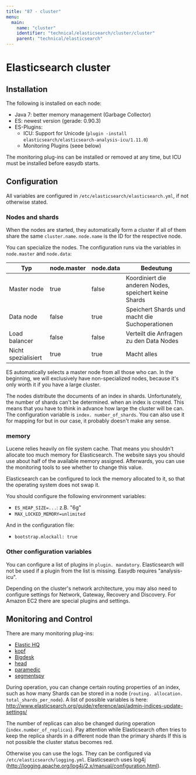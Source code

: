 ```yaml
---
title: "87 - cluster"
menu:
  main:
    name: "cluster"
    identifier: "technical/elasticsearch/cluster/cluster"
    parent: "technical/elasticsearch"
---
```

# Elasticsearch cluster

## Installation

The following is installed on each node:

- Java 7: better memory management (Garbage Collector)
- ES: newest version (gerade: 0.90.3)
- ES-Plugins:
  - ICU: Support for Unicode (`plugin -install elasticsearch/elasticsearch-analysis-icu/1.11.0`)
  - Monitoring Plugins (seee below)

The monitoring plug-ins can be installed or removed at any time, but ICU must be installed
before easydb starts.

## Configuration

All variables are configured in `/etc/elasticsearch/elasticsearch.yml`, if not otherwise stated.

### Nodes and shards

When the nodes are started, they automatically form a cluster if all of them share the same `cluster.name`. `node.name` is the ID for the respective node.

You can specialize the nodes. The configuration runs via the variables in `node.master`
and `node.data`:

| Typ | node.master | node.data | Bedeutung |
|-----|-------------|-----------|-----------|
| Master node | true | false | Koordiniert die anderen Nodes, speichert keine Shards |
| Data node | false | true | Speichert Shards und macht die Suchoperationen |
| Load balancer | false | false | Verteilt die Anfragen zu den Data Nodes |
| Nicht spezialisiert | true | true | Macht alles |

ES automatically selects a master node from all those who can. In the beginning, we will exclusively
have non-specialized nodes, because it's only worth it if you have a large cluster.

The nodes distribute the documents of an index in shards. Unfortunately, the number of shards can't be determined.
when an index is created. This means that you have to think in advance how large the cluster will be
can. The configuration variable is `index. number_of_shards`. You can also use it for mapping for
but in our case, it probably doesn't make any sense.

### memory

Lucene relies heavily on file system cache. That means you shouldn't allocate too much memory for Elasticsearch. The website says you should use about half of the available memory
assigned. Afterwards, you can use the monitoring tools to see whether to change this value.

Elasticsearch can be configured to lock the memory allocated to it, so that
the operating system does not swap it.

You should configure the following environment variables:

- `ES_HEAP_SIZE=...`: z.B. "6g"
- `MAX_LOCKED_MEMORY=unlimited`

And in the configuration file:

- `bootstrap.mlockall: true`

### Other configuration variables

You can configure a list of plugins in `plugin. mandatory`. Elasticsearch will not be used
if a plugin from the list is missing. Easydb requires "analysis-icu".

Depending on the cluster's network architecture, you may also need to configure settings for Network,
Gateway, Recovery and Discovery. For Amazon EC2 there are special plugins and settings.

## Monitoring and Control

There are many monitoring plug-ins:

- [Elastic HQ](http://www.elastichq.org/)
- [kopf](https://github.com/lmenezes/elasticsearch-kopf)
- [Bigdesk](http://bigdesk.org)
- [head](https://mobz.github.io/elasticsearch-head/)
- [paramedic](https://github.com/karmi/elasticsearch-paramedic)
- [segmentspy](https://github.com/polyfractal/elasticsearch-segmentspy)

During operation, you can change certain routing properties of an index, such as how many
Shards can be stored in a node (`routing. allocation. total_shards_per_node`). A list
of possible variables is here: http://www.elasticsearch.org/guide/reference/api/admin-indices-update-settings/

The number of replicas can also be changed during operation (`index.number_of_replicas`). Pay attention while Elasticsearch often tries to keep the replica shards in a different node than the primary shards
 If this is not possible the cluster status becomes red.

Otherwise you can use the logs. They can be configured via `/etc/elasticsearch/logging.yml`.
Elasticsearch uses log4j (http://logging.apache.org/log4j/2.x/manual/configuration.html).

